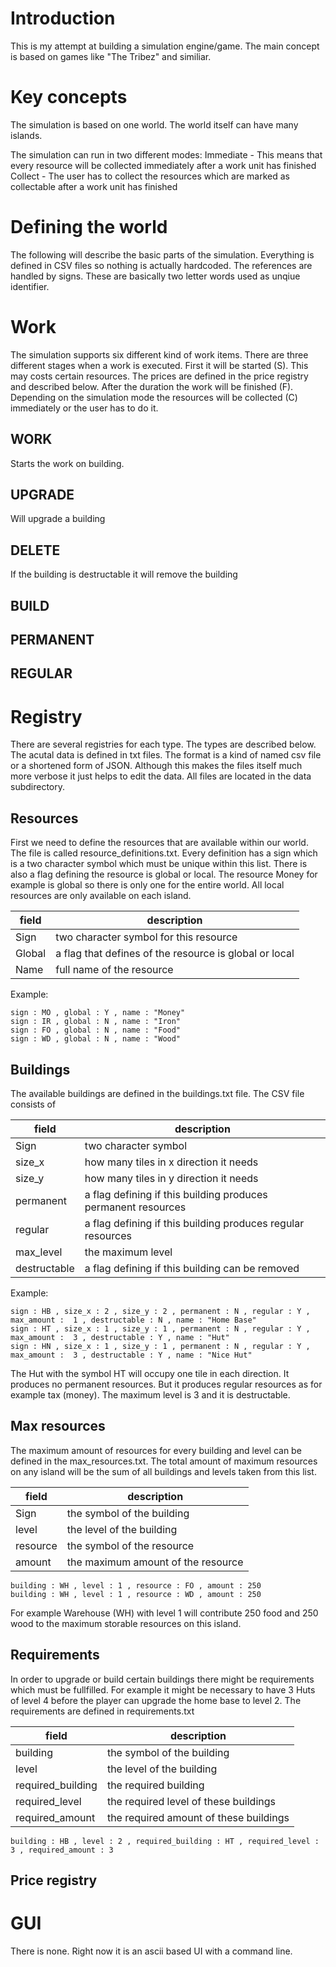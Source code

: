 # Introduction

This is my attempt at building a simulation engine/game. The main concept
is based on games like "The Tribez" and similiar. 

# Key concepts

The simulation is based on one world. The world itself can have many islands.

The simulation can run in two different modes:
Immediate - This means that every resource will be collected immediately after a work unit has finished
Collect - The user has to collect the resources which are marked as collectable after a work unit has finished

# Defining the world

The following will describe the basic parts of the simulation. Everything
is defined in CSV files so nothing is actually hardcoded. The references
are handled by signs. These are basically two letter words used as
unqiue identifier.

# Work

The simulation supports six different kind of work items.
There are three different stages when a work is executed.
First it will be started (S). This may costs certain resources.
The prices are defined in the price registry and described below.
After the duration the work will be finished (F). Depending on the
simulation mode the resources will be collected (C) immediately or
the user has to do it.

## WORK

Starts the work on building.

## UPGRADE

Will upgrade a building

## DELETE

If the building is destructable it will remove the building

## BUILD

## PERMANENT

## REGULAR

# Registry

There are several registries for each type. The types are described
below. The acutal data is defined in txt files. The format is a kind
of named csv file or a shortened form of JSON. Although this makes
the files itself much more verbose it just helps to edit the data.
All files are located in the data subdirectory.

## Resources

First we need to define the resources that are available within our world.
The file is called resource_definitions.txt. Every definition has a sign
which is a two character symbol which must be unique within this list.
There is also a flag defining the resource is global or local. The resource
Money for example is global so there is only one for the entire world.
All local resources are only available on each island.

| field | description                                                   |
|-------|---------------------------------------------------------------|
|Sign   | two character symbol for this resource                        |
|Global | a flag that defines of the resource is global or local        |
|Name   | full name of the resource                                     |

Example:

```
sign : MO , global : Y , name : "Money"
sign : IR , global : N , name : "Iron"
sign : FO , global : N , name : "Food"
sign : WD , global : N , name : "Wood"
```

## Buildings

The available buildings are defined in the buildings.txt file. The CSV
file consists of

| field       | description                                                   |
|-------------|---------------------------------------------------------------|
|Sign         | two character symbol                                          |
|size_x       | how many tiles in x direction it needs                        |
|size_y       | how many tiles in y direction it needs                        |
|permanent    | a flag defining if this building produces permanent resources |
|regular      | a flag defining if this building produces regular resources   |
|max_level    | the maximum level                                             |
|destructable | a flag defining if this building can be removed               |

Example:
```
sign : HB , size_x : 2 , size_y : 2 , permanent : N , regular : Y , max_amount :  1 , destructable : N , name : "Home Base"
sign : HT , size_x : 1 , size_y : 1 , permanent : N , regular : Y , max_amount :  3 , destructable : Y , name : "Hut"
sign : HN , size_x : 1 , size_y : 1 , permanent : N , regular : Y , max_amount :  3 , destructable : Y , name : "Nice Hut"
```

The Hut with the symbol HT will occupy one tile in each direction. It produces no permanent resources.
But it produces regular resources as for example tax (money). The maximum level is 3 and it is
destructable.

## Max resources

The maximum amount of resources for every building and level can be defined in the max_resources.txt.
The total amount of maximum resources on any island will be the sum of all buildings and levels taken
from this list.

| field   | description                        |
|---------|------------------------------------|
|Sign     | the symbol of the building         |
|level    | the level of the building          |
|resource | the symbol of the resource         |
|amount   | the maximum amount of the resource |

```
building : WH , level : 1 , resource : FO , amount : 250 
building : WH , level : 1 , resource : WD , amount : 250
```

For example Warehouse (WH) with level 1 will contribute 250 food and 250 wood to the maximum storable resources
on this island.

## Requirements

In order to upgrade or build certain buildings there might be requirements which must be fullfilled.
For example it might be necessary to have 3 Huts of level 4 before the player can upgrade the home base
to level 2.
The requirements are defined in requirements.txt

| field            | description                            |
|------------------|----------------------------------------|
|building          | the symbol of the building             |
|level             | the level of the building              |
|required_building | the required building                  |
|required_level    | the required level of these buildings  |
|required_amount   | the required amount of these buildings |

```
building : HB , level : 2 , required_building : HT , required_level : 3 , required_amount : 3
```

## Price registry

# GUI

There is none. Right now it is an ascii based UI with a command line.